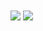 <span>
  <img align="center" src="https://github-readme-stats-jahilldev.vercel.app/api?username=jahilldev&count_private=true&show_icons=true&include_all_commits=true&hide_border=true&hide_title=true&bg_color=fff&text_color=077b8a&icon_color=222&title_color=222" /></span>

<span>
  <img align="center" src="https://github-readme-stats-jahilldev.vercel.app/api/top-langs/?username=jahilldev&langs_count=3&hide_title=true&hide_border=true&bg_color=fff" />
</span>
